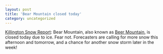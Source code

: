 ```yaml
---
layout: post
title: 'Bear Mountain closed today'
category: uncategorized
---
```


[Killington Snow Report](http://www.killington.com/winter/SnowReport/SnowReport.asp?sec=1): Bear Mountain, also known as [Beer Mountain](http://www.thecave.com/blogment.aspx?blogitem=90032015), is closed today due to ice.  Fear not.  Forecasters are calling for more snow this afternoon and tomorrow, and a chance for another snow storm later in the week!
